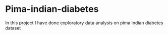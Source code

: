 # Pima-indian-diabetes
In this project I have done exploratory data analysis on pima indian diabetes dataset
